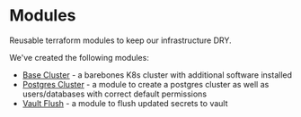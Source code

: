 # Modules

Reusable terraform modules to keep our infrastructure DRY.

We've created the following modules:

* [Base Cluster](base_cluster) - a barebones K8s cluster with additional software installed
* [Postgres Cluster](postgres_cluster) - a module to create a postgres cluster as well as users/databases with correct default permissions
* [Vault Flush](vault_flush) - a module to flush updated secrets to vault
